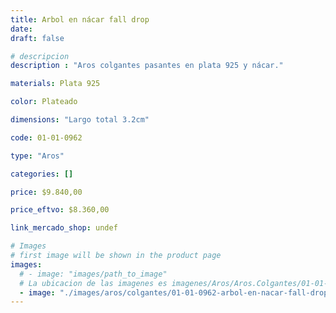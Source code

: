 ```yaml
---
title: Arbol en nácar fall drop
date: 
draft: false

# descripcion
description : "Aros colgantes pasantes en plata 925 y nácar."

materials: Plata 925

color: Plateado

dimensions: "Largo total 3.2cm"

code: 01-01-0962

type: "Aros"

categories: []

price: $9.840,00

price_eftvo: $8.360,00

link_mercado_shop: undef

# Images
# first image will be shown in the product page
images:
  # - image: "images/path_to_image"
  # La ubicacion de las imagenes es imagenes/Aros/Aros.Colgantes/01-01-0962-arbol-en-nacar-fall-drop
  - image: "./images/aros/colgantes/01-01-0962-arbol-en-nacar-fall-drop.jpg"
---
```

